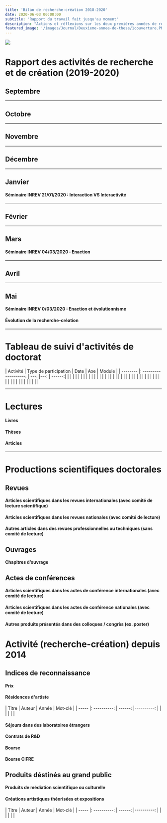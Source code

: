 ```yaml
---
title: 'Bilan de recherche-création 2018-2020'
date: 2020-06-03 00:00:00
subtitle: "Rapport du travail fait jusqu'au moment"
description: "Actions et réflexions sur les deux premières années de recherche-création"
featured_image: '/images/Journal/Deuxieme-annee-de-these/1couverture.PNG'
---
```


![](/images/Journal/Deuxieme-annee-de-these/1.PNG)


# Rapport des activités de recherche et de création (2019-2020)

## Septembre

---

## Octobre

---

## Novembre

---

## Décembre

---

## Janvier

#### Séminaire INREV 21/01/2020 : Interaction VS Interactivité

---

## Février

---

## Mars

#### Séminaire INREV 04/03/2020 : Enaction

---

## Avril

---

## Mai

#### Séminaire INREV 0/03/2020 : Enaction et évolutionnisme


#### Évolution de la recherche-création

---

# Tableau de suivi d'activités de doctorat

| Activité | Type de participation | Date | Axe | Module |
| -------- |: -------------------: | ---: |---: | ------:|
|          |                       |      |     |        |
|          |                       |      |     |        |
|          |                       |      |     |        |
|          |                       |      |     |        |
|          |                       |      |     |        |
|          |                       |      |     |        |
|          |                       |      |     |        |
|          |                       |      |     |        |

---

# Lectures

#### Livres


#### Thèses


#### Articles 

---

# Productions scientifiques doctorales

## Revues

#### Articles scientifiques dans les revues internationales (avec comité de lecture scientifique)

#### Articles scientifiques dans les revues nationales (avec comité de lecture)

#### Autres articles dans des revues professionnelles ou techniques (sans comité de lecture)

## Ouvrages

#### Chapitres d’ouvrage

## Actes de conférences

#### Articles scientifiques dans les actes de conférence internationales (avec comité de lecture)

#### Articles scientifiques dans les actes de conférence nationales (avec comité de lecture)

#### Autres produits présentés dans des colloques / congrès (ex. poster)

# Activité (recherche-création) depuis 2014

## Indices de reconnaissance

#### Prix

#### Résidences d'artiste

| Titre | Auteur | Année | Mot-clé |
| ----- |: ----------: | ------: |----------: |
|       |              |         |            |

#### Séjours dans des laboratoires étrangers

#### Contrats de R&D

#### Bourse

#### Bourse CIFRE

## Produits déstinés au grand public

#### Produits de médiation scientifique ou culturelle

#### Créations artistiques théorisées et expositions

| Titre | Auteur | Année | Mot-clé |
| ----- |: ----------: | ------: |----------: |
|       |              |         |            |